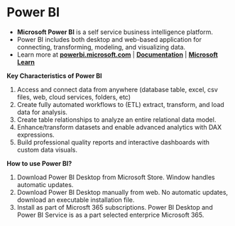 # Power BI
- **Microsoft Power BI** is a self service business intelligence platform.
- Power BI includes both desktop and web-based application for connecting, transforming, modeling, and visualizing data.
- Learn more at [**powerbi.microsoft.com**](https://powerbi.microsoft.com/) | [**Documentation**](https://learn.microsoft.com/en-us/power-bi/fundamentals/desktop-getting-started) | [**Microsoft Learn**](https://learn.microsoft.com/en-gb/training/powerplatform/power-bi?WT.mc_id=powerbi_landingpage-product-desktop)

**Key Characteristics of Power BI**
1. Access and connect data from anywhere (database table, excel, csv files, web, cloud services, folders, etc)
2. Create fully automated workflows to (ETL) extract, transform, and load data for analysis.
3. Create table relationships to analyze an entire relational data model.
4. Enhance/transform datasets and enable advanced analytics with DAX expressions.
5. Build professional quality reports and interactive dashboards with custom data visuals.

**How to use Power BI?**
1. Download Power BI Desktop from Microsoft Store. Window handles automatic updates.
2. Download Power BI Desktop manually from web. No automatic updates, download an executable installation file.
3. Install as part of Microsft 365 subscriptions. Power BI Desktop and Power BI Service is as a part selected enterprice Microsoft 365.

